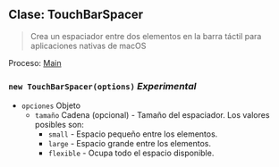 ## Clase: TouchBarSpacer

> Crea un espaciador entre dos elementos en la barra táctil para aplicaciones nativas de macOS

Proceso: [Main](../tutorial/quick-start.md#main-process)

### `new TouchBarSpacer(options)` *Experimental*

* `opciones` Objeto 
  * `tamaño` Cadena (opcional) - Tamaño del espaciador. Los valores posibles son: 
    * `small` - Espacio pequeño entre los elementos.
    * `large` - Espacio grande entre los elementos.
    * `flexible` - Ocupa todo el espacio disponible.